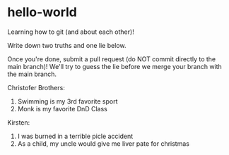 # hello-world
Learning how to git (and about each other)!

Write down two truths and one lie below.

Once you're done, submit a pull request (do NOT commit directly to the main branch)! We'll try to guess the lie before we merge your branch with the main branch.


Christofer Brothers:
1) Swimming is my 3rd favorite sport
3) Monk is my favorite DnD Class

Kirsten:
1. I was burned in a terrible picle accident
3. As a child, my uncle would give me liver pate for christmas
